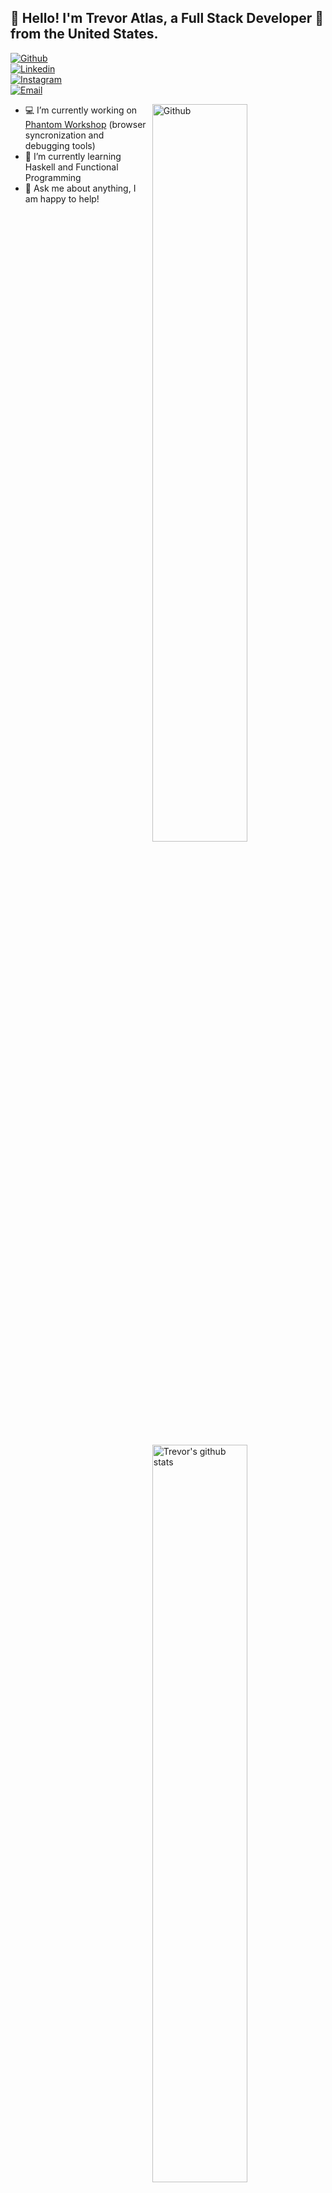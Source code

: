 <!--
<p align="center">
  <a href="https://trevoratlas.com">
<h1>Trevor Atlas</h1>
</p>
<p align="center">
  Blog and portfolio
</p>
-->
<p align="center">
<h2>👋 Hello! I'm Trevor Atlas, a Full Stack Developer 🚀 from the United States.</h2>
</p>
<!-- Your badges
You can use the website to generate badges: https://shields.io/
-->

[![Github](https://img.shields.io/badge/-Github-000?style=flat-square&logo=Github&logoColor=white)](https://github.com/trevor-atlas)  
[![Linkedin](https://img.shields.io/badge/-LinkedIn-blue?style=flat-square&logo=Linkedin&logoColor=white)](https://www.linkedin.com/in/trevor-atlas/)  
[![Instagram](https://img.shields.io/badge/-Instagram-c13584?style=flat-square&labelColor=c13584&logo=instagram&logoColor=white)](https://www.instagram.com/trevor-atlas/)  
[![Email](https://img.shields.io/badge/Email--168DE2?style=flat-square&logo=mail.ru&logoColor=168DE2)](mailto:me@trevoratlas.com)
&nbsp;

<!-- Any image aligned to the right. Beware the width -->
<img width="55%" align="right" alt="Github" src="https://raw.githubusercontent.com/onimur/.github/master/.resources/git-header.svg" />

- 💻 I’m currently working on [Phantom Workshop](https://github.com/trevor-atlas/phantom-workshop) (browser syncronization and debugging tools)
- 🌱 I’m currently learning Haskell and Functional Programming
- 💬 Ask me about anything, I am happy to help!

<!-- Your github readme stats
You can use this api: https://github.com/anuraghazra/github-readme-stats
-->
<p>
  <a href="https://github.com/onimur/handle-path-oz">
    <img width="55%" align="right" alt="Trevor's github stats" src="https://github-readme-stats.vercel.app/api?username=trevor-atlas&show_icons=true&hide_border=true" />
  </a>
